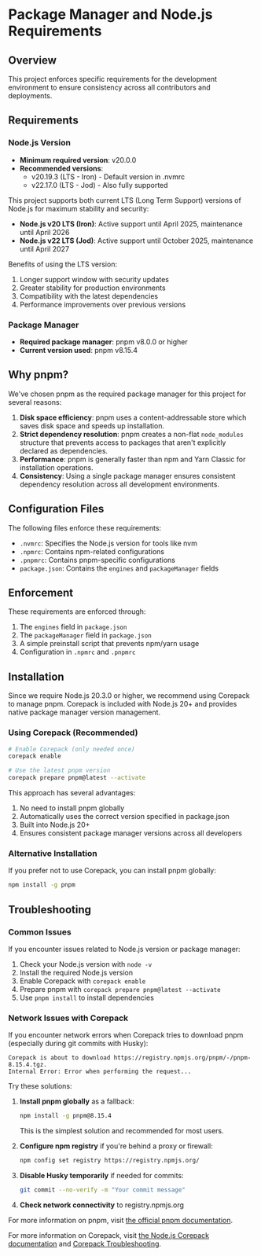 # Package Manager and Node.js Requirements

## Overview

This project enforces specific requirements for the development environment to ensure consistency across all contributors and deployments.

## Requirements

### Node.js Version

- **Minimum required version**: v20.0.0
- **Recommended versions**: 
  - v20.19.3 (LTS - Iron) - Default version in .nvmrc
  - v22.17.0 (LTS - Jod) - Also fully supported

This project supports both current LTS (Long Term Support) versions of Node.js for maximum stability and security:

- **Node.js v20 LTS (Iron)**: Active support until April 2025, maintenance until April 2026
- **Node.js v22 LTS (Jod)**: Active support until October 2025, maintenance until April 2027

Benefits of using the LTS version:
1. Longer support window with security updates
2. Greater stability for production environments
3. Compatibility with the latest dependencies
4. Performance improvements over previous versions

### Package Manager

- **Required package manager**: pnpm v8.0.0 or higher
- **Current version used**: pnpm v8.15.4

## Why pnpm?

We've chosen pnpm as the required package manager for this project for several reasons:

1. **Disk space efficiency**: pnpm uses a content-addressable store which saves disk space and speeds up installation.
2. **Strict dependency resolution**: pnpm creates a non-flat `node_modules` structure that prevents access to packages that aren't explicitly declared as dependencies.
3. **Performance**: pnpm is generally faster than npm and Yarn Classic for installation operations.
4. **Consistency**: Using a single package manager ensures consistent dependency resolution across all development environments.

## Configuration Files

The following files enforce these requirements:

- `.nvmrc`: Specifies the Node.js version for tools like nvm
- `.npmrc`: Contains npm-related configurations
- `.pnpmrc`: Contains pnpm-specific configurations
- `package.json`: Contains the `engines` and `packageManager` fields

## Enforcement

These requirements are enforced through:

1. The `engines` field in `package.json`
2. The `packageManager` field in `package.json`
3. A simple preinstall script that prevents npm/yarn usage
4. Configuration in `.npmrc` and `.pnpmrc`

## Installation

Since we require Node.js 20.3.0 or higher, we recommend using Corepack to manage pnpm. Corepack is included with Node.js 20+ and provides native package manager version management.

### Using Corepack (Recommended)

```bash
# Enable Corepack (only needed once)
corepack enable

# Use the latest pnpm version
corepack prepare pnpm@latest --activate
```

This approach has several advantages:

1. No need to install pnpm globally
2. Automatically uses the correct version specified in package.json
3. Built into Node.js 20+
4. Ensures consistent package manager versions across all developers

### Alternative Installation

If you prefer not to use Corepack, you can install pnpm globally:

```bash
npm install -g pnpm
```

## Troubleshooting

### Common Issues

If you encounter issues related to Node.js version or package manager:

1. Check your Node.js version with `node -v`
2. Install the required Node.js version
3. Enable Corepack with `corepack enable`
4. Prepare pnpm with `corepack prepare pnpm@latest --activate`
5. Use `pnpm install` to install dependencies

### Network Issues with Corepack

If you encounter network errors when Corepack tries to download pnpm (especially during git commits with Husky):

```text
Corepack is about to download https://registry.npmjs.org/pnpm/-/pnpm-8.15.4.tgz.
Internal Error: Error when performing the request...
```

Try these solutions:

1. **Install pnpm globally** as a fallback:

   ```bash
   npm install -g pnpm@8.15.4
   ```

   This is the simplest solution and recommended for most users.

2. **Configure npm registry** if you're behind a proxy or firewall:

   ```bash
   npm config set registry https://registry.npmjs.org/
   ```

3. **Disable Husky temporarily** if needed for commits:

   ```bash
   git commit --no-verify -m "Your commit message"
   ```

4. **Check network connectivity** to registry.npmjs.org

For more information on pnpm, visit [the official pnpm documentation](https://pnpm.io/).

For more information on Corepack, visit [the Node.js Corepack documentation](https://nodejs.org/api/corepack.html) and [Corepack Troubleshooting](https://github.com/nodejs/corepack#troubleshooting).